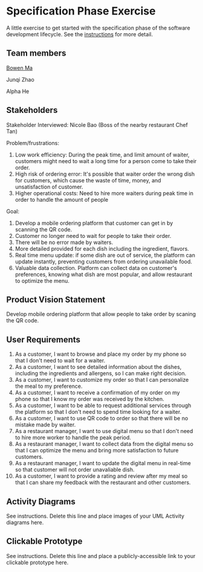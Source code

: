 # Specification Phase Exercise

A little exercise to get started with the specification phase of the software development lifecycle. See the [instructions](instructions.md) for more detail.

## Team members

[Bowen Ma](https://github.com/mabowen1013)

Junqi Zhao

Alpha He

## Stakeholders
Stakeholder Interviewed: Nicole Bao (Boss of the nearby restaurant Chef Tan)

Problem/frustrations:

1. Low work efficiency: During the peak time, and limit amount of waiter, customers might need to wait a long time for a person come to take their order.
2. High risk of ordering error: It's possible that waiter order the wrong dish for customers, which cause the waste of time, money, and unsatisfaction of customer. 
3. Higher operational costs: Need to hire more waiters during peak time in order to handle the amount of people

Goal:

1. Develop a mobile ordering platform that customer can get in by scanning the QR code. 
2. Customer no longer need to wait for people to take their order.
3. There will be no error made by waiters.
4. More detailed provided for each dish including the ingredient, flavors.
5. Real time menu update: if some dish are out of service, the platform can update instantly, preventing customers from ordering unavailable food.
6. Valuable data collection. Platform can collect data on customer's preferences, knowing what dish are most popular, and allow restaurant to optimize the menu.  


## Product Vision Statement

Develop mobile ordering platform that allow people to take order by scaning the QR code.

## User Requirements

1. As a customer, I want to browse and place my order by my phone so that I don't need to wait for a waiter.
2. As a customer, I want to see detailed information about the dishes, including the ingredients and allergens, so I can make right decision.
3. As a customer, I want to customize my order so that I can personalize the meal to my preference.
4. As a customer, I want to receive a confirmation of my order on my phone so that I know my order was received by the kitchen.
5. As a customer, I want to be able to request additional services through the platform so that I don't need to spend time looking for a waiter.
6. As a customer, I want to use QR code to order so that there will be no mistake made by waiter. 
7. As a restaurant manager, I want to use digital menu so that I don't need to hire more worker to handle the peak period.
8. As a restaurant manager, I want to collect data from the digital menu so that I can optimize the menu and bring more satisfaction to future customers.
9. As a restaurant manager, I want to update the digital menu in real-time so that customer will not order unavaliable dish.
10. As a customer, I want to provide a rating and review after my meal so that I can share my feedback with the restaurant and other customers.

## Activity Diagrams

See instructions. Delete this line and place images of your UML Activity diagrams here.

## Clickable Prototype

See instructions. Delete this line and place a publicly-accessible link to your clickable prototype here.
